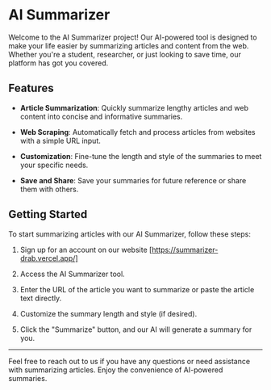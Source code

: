 # AI Summarizer

Welcome to the AI Summarizer project! Our AI-powered tool is designed to make your life easier by summarizing articles and content from the web. Whether you're a student, researcher, or just looking to save time, our platform has got you covered.

## Features

- **Article Summarization**: Quickly summarize lengthy articles and web content into concise and informative summaries.

- **Web Scraping**: Automatically fetch and process articles from websites with a simple URL input.

- **Customization**: Fine-tune the length and style of the summaries to meet your specific needs.

- **Save and Share**: Save your summaries for future reference or share them with others.

## Getting Started

To start summarizing articles with our AI Summarizer, follow these steps:

1. Sign up for an account on our website [https://summarizer-drab.vercel.app/]

2. Access the AI Summarizer tool.

3. Enter the URL of the article you want to summarize or paste the article text directly.

4. Customize the summary length and style (if desired).

5. Click the "Summarize" button, and our AI will generate a summary for you.


---

Feel free to reach out to us if you have any questions or need assistance with summarizing articles. Enjoy the convenience of AI-powered summaries.
